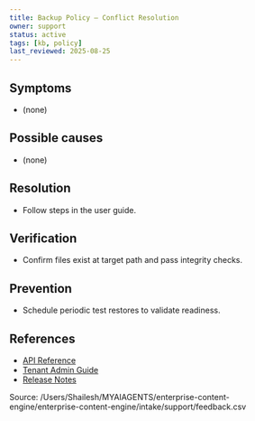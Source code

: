 ```yaml
---
title: Backup Policy — Conflict Resolution
owner: support
status: active
tags: [kb, policy]
last_reviewed: 2025-08-25
---
```

## Symptoms
- (none)

## Possible causes
- (none)

## Resolution
- Follow steps in the user guide.

## Verification
- Confirm files exist at target path and pass integrity checks.

## Prevention
- Schedule periodic test restores to validate readiness.

## References
- [API Reference](../api-reference/reference.md)
- [Tenant Admin Guide](../user-guide/tenant-admin.md#restore-data)
- [Release Notes](../release-notes/2025-08.md#known-issues)

Source: /Users/Shailesh/MYAIAGENTS/enterprise-content-engine/enterprise-content-engine/intake/support/feedback.csv
